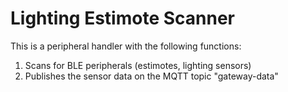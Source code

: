 # Lighting Estimote Scanner
This is a peripheral handler with the following functions:
1. Scans for BLE peripherals (estimotes, lighting sensors) 
2. Publishes the sensor data on the MQTT topic "gateway-data"

